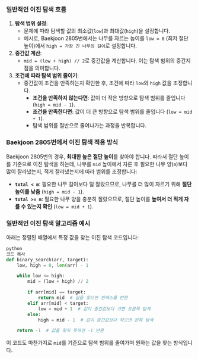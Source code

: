 ### 일반적인 이진 탐색 흐름

1. **탐색 범위 설정**:
    - 문제에 따라 탐색할 값의 최소값(`low`)과 최대값(`high`)을 설정합니다.
    - 예시로, Baekjoon 2805번에서는 나무를 자르는 높이를 `low = 0` (최저 절단 높이)에서 `high = 가장 긴 나무의 길이`로 설정합니다.
2. **중간값 계산**:
    - `mid = (low + high) // 2`로 중간값을 계산합니다. 이는 탐색 범위의 중간지점을 의미합니다.
3. **조건에 따라 탐색 범위 줄이기**:
    - 중간값이 조건을 만족하는지 확인한 후, 조건에 따라 `low`와 `high` 값을 조정합니다.
        - **조건을 만족하지 않는다면**: 값이 더 작은 방향으로 탐색 범위를 줄입니다 (`high = mid - 1`).
        - **조건을 만족한다면**: 값이 더 큰 방향으로 탐색 범위를 줄입니다 (`low = mid + 1`).
        - 탐색 범위를 절반으로 줄여나가는 과정을 반복합니다.

### Baekjoon 2805번에서 이진 탐색 적용 방식

Baekjoon 2805번의 경우, **최대한 높은 절단 높이**를 찾아야 합니다. 따라서 절단 높이를 기준으로 이진 탐색을 하는데, 나무를 `mid` 높이에서 자른 후 필요한 나무 양(`m`)보다 많이 잘라냈는지, 적게 잘라냈는지에 따라 범위를 조정합니다:

- **`total < m`**: 필요한 나무 길이보다 덜 잘랐으므로, 나무를 더 많이 자르기 위해 **절단 높이를 낮춤** (`high = mid - 1`).
- **`total >= m`**: 필요한 나무 양을 충분히 잘랐으므로, 절단 높이를 **높여서 더 적게 자를 수 있는지 확인** (`low = mid + 1`).

### 일반적인 이진 탐색 알고리즘 예시

아래는 정렬된 배열에서 특정 값을 찾는 이진 탐색 코드입니다:

```python
python
코드 복사
def binary_search(arr, target):
    low, high = 0, len(arr) - 1

    while low <= high:
        mid = (low + high) // 2

        if arr[mid] == target:
            return mid  # 값을 찾으면 인덱스를 반환
        elif arr[mid] < target:
            low = mid + 1  # 값이 중간값보다 크면 오른쪽 탐색
        else:
            high = mid - 1  # 값이 중간값보다 작으면 왼쪽 탐색

    return -1  # 값을 찾지 못하면 -1 반환

```

이 코드도 마찬가지로 `mid`를 기준으로 탐색 범위를 줄여가며 원하는 값을 찾는 방식입니다.
